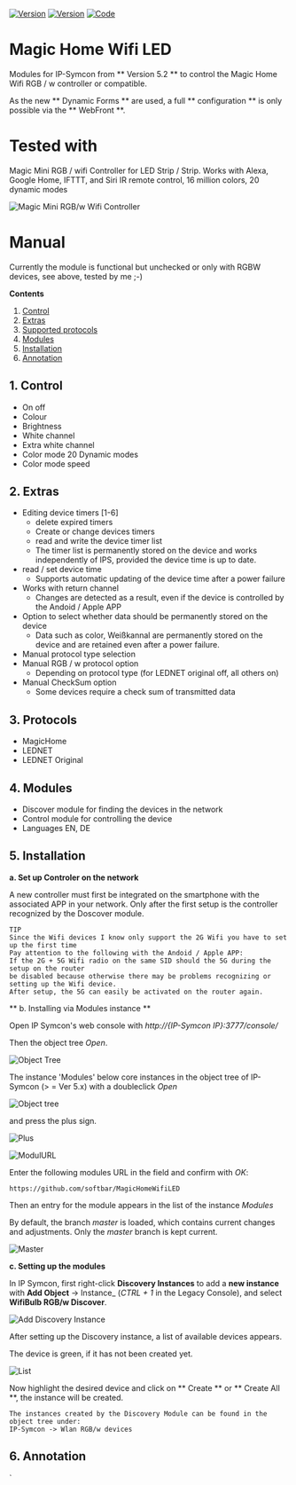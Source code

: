 [![Version](https://img.shields.io/badge/Symcon-PHPModul-red.svg)](#manual)
[![Version](https://img.shields.io/badge/Symcon-Version%20%3E=%205.2-green.svg)](#)
[![Code](https://img.shields.io/badge/Code-PHP-blue.svg)](#manual)

# Magic Home Wifi LED
 
Modules for IP-Symcon from ** Version 5.2 ** to control the Magic Home Wifi RGB / w controller or compatible.

As the new ** Dynamic Forms ** are used, a full ** configuration ** is only possible via the ** WebFront **.

# Tested with
Magic Mini RGB / wifi Controller for LED Strip / Strip. Works with Alexa, Google Home, IFTTT, and Siri IR remote control, 16 million colors, 20 dynamic modes

![Magic Mini RGB/w Wifi Controller](img/tested1.png?raw=true "Magic Mini RGB/w Wifi Controller")

# Manual
Currently the module is functional but unchecked or only with RGBW devices, see above, tested by me ;-)


**Contents**

1. [Control](#1-control)  
2. [Extras](#2-extras)
3. [Supported protocols](#3-protocols)
4. [Modules](#4-modules)
5. [Installation](#5-installation)
6. [Annotation](#6-annotation)

## 1. Control
- On off
- Colour
- Brightness
- White channel
- Extra white channel
- Color mode 20 Dynamic modes
- Color mode speed

## 2. Extras
- Editing device timers [1-6]
    - delete expired timers
    - Create or change devices timers
    - read and write the device timer list
    - The timer list is permanently stored on the device and works independently of IPS, provided the device time is up to date.
- read / set device time
    - Supports automatic updating of the device time after a power failure
- Works with return channel
    - Changes are detected as a result, even if the device is controlled by the Andoid / Apple APP
- Option to select whether data should be permanently stored on the device
    - Data such as color, Weißkannal are permanently stored on the device and are retained even after a power failure.
- Manual protocol type selection
- Manual RGB / w protocol option
    - Depending on protocol type (for LEDNET original off, all others on)
- Manual CheckSum option
    - Some devices require a check sum of transmitted data

## 3. Protocols
- MagicHome
- LEDNET
- LEDNET Original


## 4. Modules
- Discover module for finding the devices in the network
- Control module for controlling the device
- Languages EN, DE


## 5. Installation

**a. Set up Controler on the network**

A new controller must first be integrated on the smartphone with the associated APP in your network. Only after the first setup is the controller recognized by the Doscover module.

```
TIP
Since the Wifi devices I know only support the 2G Wifi you have to set up the first time
Pay attention to the following with the Andoid / Apple APP:
If the 2G + 5G Wifi radio on the same SID should the 5G during the setup on the router
be disabled because otherwise there may be problems recognizing or setting up the Wifi device.
After setup, the 5G can easily be activated on the router again.
```

** b. Installing via Modules instance **

Open IP Symcon's web console with _http://{IP-Symcon IP}:3777/console/_

Then the object tree _Open_.

![Object Tree](img/objectbaum.png?raw=true "Object Tree")

The instance 'Modules' below core instances in the object tree of IP-Symcon (> = Ver 5.x) with a doubleclick _Open_

![Object tree](img/object_tree.png?raw=true "Object tree")

and press the plus sign.

![Plus](img/plus.png?raw=true "Plus")
	
![ModulURL](img/add_module.png?raw=true "Add Module")

Enter the following modules URL in the field and confirm with _OK_:

```
https://github.com/softbar/MagicHomeWifiLED 
```

Then an entry for the module appears in the list of the instance _Modules_

By default, the branch _master_ is loaded, which contains current changes and adjustments.
Only the _master_ branch is kept current.

![Master](img/master.png?raw=true "master") 

**c. Setting up the modules**

In IP Symcon, first right-click **Discovery Instances** to add a **new instance** with **Add Object** -> Instance_ (_CTRL + 1_ in the Legacy Console), and select **WifiBulb RGB/w Discover**.

![Add Discovery Instance](img/create_discover.png?raw=true "Add Discovery Instance")

After setting up the Discovery instance, a list of available devices appears.

The device is green, if it has not been created yet.

![List](img/discover_list.png?raw=true "Devices found")

Now highlight the desired device and click on ** Create ** or ** Create All **, the instance will be created.

```
The instances created by the Discovery Module can be found in the object tree under:
IP-Symcon -> Wlan RGB/w devices
```

## 6. Annotation
`



